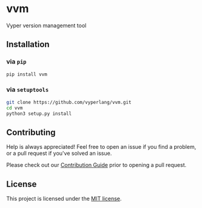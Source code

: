 # vvm

Vyper version management tool

## Installation

### via `pip`

```bash
pip install vvm
```

### via `setuptools`

```bash
git clone https://github.com/vyperlang/vvm.git
cd vvm
python3 setup.py install
```

## Contributing

Help is always appreciated! Feel free to open an issue if you find a problem, or a pull request if you've solved an issue.

Please check out our [Contribution Guide](CONTRIBUTING.md) prior to opening a pull request.

## License

This project is licensed under the [MIT license](LICENSE).
